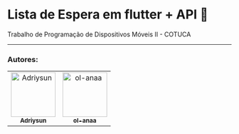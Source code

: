 <h1> Lista de Espera em flutter + API 📱 </h1>

Trabalho de Programação de Dispositivos Móveis II - COTUCA

<hr/>
<h3>Autores:</h3>

<table>
  <tr>
    <td align="center">
      <a href="https://github.com/Adriysun">
        <img src="https://avatars.githubusercontent.com/u/105469229?v=4" width="100px;" alt="Adriysun"/><br>
        <sub>
          <b>Adriysun</b>
        </sub>
      </a>
      <br>
     <td align="center">
      <a href="https://github.com/ol-anaa">
        <img src="https://avatars.githubusercontent.com/u/105469302?v=4" width="100px;" alt="ol-anaa"/><br>
        <sub>
          <b>ol-anaa</b>
        </sub>
      </a>
    </td>
   </tr>
  </table>
